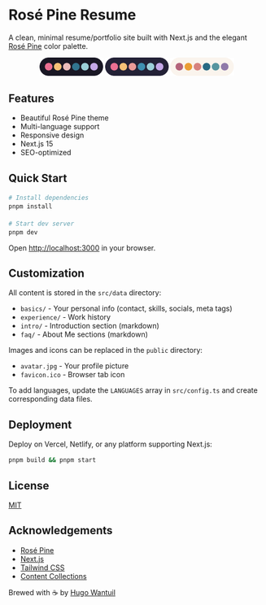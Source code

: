 # Rosé Pine Resume

A clean, minimal resume/portfolio site built with Next.js and the elegant [Rosé Pine](https://rosepinetheme.com/) color palette.

<p align="center">
  <img src="public/assets/palette.png" width="125" />
  <img src="public/assets/palette-moon.png" width="125" />
  <img src="public/assets/palette-dawn.png" width="125" />
</p>

## Features

- Beautiful Rosé Pine theme
- Multi-language support
- Responsive design
- Next.js 15
- SEO-optimized

## Quick Start

```bash
# Install dependencies
pnpm install

# Start dev server
pnpm dev
```

Open [http://localhost:3000](http://localhost:3000) in your browser.

## Customization

All content is stored in the `src/data` directory:

- `basics/` - Your personal info (contact, skills, socials, meta tags)
- `experience/` - Work history
- `intro/` - Introduction section (markdown)
- `faq/` - About Me sections (markdown)

Images and icons can be replaced in the `public` directory:

- `avatar.jpg` - Your profile picture
- `favicon.ico` - Browser tab icon

To add languages, update the `LANGUAGES` array in `src/config.ts` and create corresponding data files.

## Deployment

Deploy on Vercel, Netlify, or any platform supporting Next.js:

```bash
pnpm build && pnpm start
```

## License

[MIT](LICENSE)

## Acknowledgements

- [Rosé Pine](https://rosepinetheme.com/)
- [Next.js](https://nextjs.org/)
- [Tailwind CSS](https://tailwindcss.com/)
- [Content Collections](https://contentcollections.dev/)

Brewed with ☕ by [Hugo Wantuil](https://github.com/hugw)
